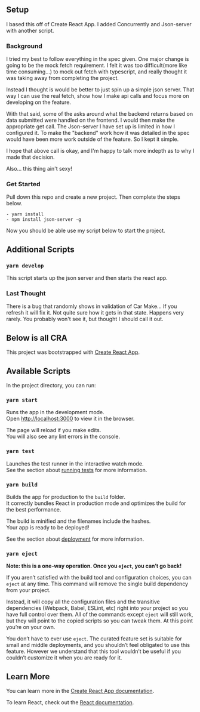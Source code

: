 ## Setup

I based this off of Create React App. I added Concurrently and Json-server with another script.

### Background

I tried my best to follow everything in the spec given. One major change is going to be the mock fetch requirement. I felt it was too difficult(more like time consuming...) to mock out fetch with typescript, and really thought it was taking away from completing the project.

Instead I thought is would be better to just spin up a simple json server. That way I can use the real fetch, show how I make api calls and focus more on developing on the feature.

With that said, some of the asks around what the backend returns based on data submitted were handled on the frontend. I would then make the appropriate get call. The Json-server I have set up is limited in how I configured it. To make the "backend" work how it was detailed in the spec would have been more work outside of the feature. So I kept it simple.

I hope that above call is okay, and I'm happy to talk more indepth as to why I made that decision.

Also... this thing ain't sexy!

### Get Started

Pull down this repo and create a new project. Then complete the steps below.

    - yarn install
    - npm install json-server -g

Now you should be able use my script below to start the project.

## Additional Scripts

### `yarn develop`

This script starts up the json server and then starts the react app.

### Last Thought

There is a bug that randomly shows in validation of Car Make... If you refresh it will fix it. Not quite sure how it gets in that state. Happens very rarely. You probably won't see it, but thought I should call it out.

## Below is all CRA

This project was bootstrapped with [Create React App](https://github.com/facebook/create-react-app).

## Available Scripts

In the project directory, you can run:

### `yarn start`

Runs the app in the development mode.<br />
Open [http://localhost:3000](http://localhost:3000) to view it in the browser.

The page will reload if you make edits.<br />
You will also see any lint errors in the console.

### `yarn test`

Launches the test runner in the interactive watch mode.<br />
See the section about [running tests](https://facebook.github.io/create-react-app/docs/running-tests) for more information.

### `yarn build`

Builds the app for production to the `build` folder.<br />
It correctly bundles React in production mode and optimizes the build for the best performance.

The build is minified and the filenames include the hashes.<br />
Your app is ready to be deployed!

See the section about [deployment](https://facebook.github.io/create-react-app/docs/deployment) for more information.

### `yarn eject`

**Note: this is a one-way operation. Once you `eject`, you can’t go back!**

If you aren’t satisfied with the build tool and configuration choices, you can `eject` at any time. This command will remove the single build dependency from your project.

Instead, it will copy all the configuration files and the transitive dependencies (Webpack, Babel, ESLint, etc) right into your project so you have full control over them. All of the commands except `eject` will still work, but they will point to the copied scripts so you can tweak them. At this point you’re on your own.

You don’t have to ever use `eject`. The curated feature set is suitable for small and middle deployments, and you shouldn’t feel obligated to use this feature. However we understand that this tool wouldn’t be useful if you couldn’t customize it when you are ready for it.

## Learn More

You can learn more in the [Create React App documentation](https://facebook.github.io/create-react-app/docs/getting-started).

To learn React, check out the [React documentation](https://reactjs.org/).
